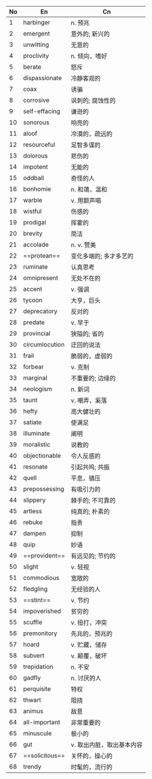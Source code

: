 
| No  | En             | Cn             |
| --- | -------------- | -------------- |
| 1   | harbinger      | n. 预兆          |
| 2   | emergent       | 意外的; 新兴的       |
| 3   | unwitting      | 无意的            |
| 4   | proclivity     | n. 倾向，嗜好       |
| 5   | berate         | 怒斥             |
| 6   | dispassionate  | 冷静客观的          |
| 7   | coax           | 诱骗             |
| 8   | corrosive      | 讽刺的; 腐蚀性的      |
| 9   | self-effacing  | 谦逊的            |
| 10  | sonorous       | 响亮的            |
| 11  | aloof          | 冷漠的，疏远的        |
| 12  | resourceful    | 足智多谋的          |
| 13  | dolorous       | 悲伤的            |
| 14  | impotent       | 无能的            |
| 15  | oddball        | 奇怪的人           |
| 16  | bonhomie       | n. 和蔼，温和       |
| 17  | warble         | v. 用颤声唱        |
| 18  | wistful        | 伤感的            |
| 19  | prodigal       | 挥霍的            |
| 20  | brevity        | 简洁             |
| 21  | accolade       | n. v. 赞美       |
| 22  | ==protean==    | 变化多端的; 多才多艺的   |
| 23  | ruminate       | 认真思考           |
| 24  | omnipresent    | 无处不在的          |
| 25  | accent         | v. 强调          |
| 26  | tycoon         | 大亨，巨头          |
| 27  | deprecatory    | 反对的            |
| 28  | predate        | v. 早于          |
| 29  | provincial     | 狭隘的; 省的        |
| 30  | circumlocution | 迂回的说法          |
| 31  | frail          | 脆弱的，虚弱的        |
| 32  | forbear        | v. 克制          |
| 33  | marginal       | 不重要的; 边缘的      |
| 34  | neologism      | n. 新词          |
| 35  | taunt          | v. 嘲弄，奚落       |
| 36  | hefty          | 高大健壮的          |
| 37  | satiate        | 使满足            |
| 38  | illuminate     | 阐明             |
| 39  | moralistic     | 说教的            |
| 40  | objectionable  | 令人反感的          |
| 41  | resonate       | 引起共鸣; 共振       |
| 42  | quell          | 平息，镇压          |
| 43  | prepossessing  | 有吸引力的          |
| 44  | slippery       | 棘手的; 不可靠的      |
| 45  | artless        | 纯真的; 朴素的       |
| 46  | rebuke         | 指责             |
| 47  | dampen         | 抑制             |
| 48  | quip           | 妙语             |
| 49  | ==provident==  | 有远见的; 节约的      |
| 50  | slight         | v. 轻视          |
| 51  | commodious     | 宽敞的            |
| 52  | fledgling      | 无经验的人          |
| 53  | ==stint==      | v. 节约          |
| 54  | impoverished   | 贫穷的            |
| 55  | scuffle        | v. 扭打，冲突       |
| 56  | premonitory    | 先兆的，预兆的        |
| 57  | hoard          | v. 贮藏，储存       |
| 58  | subvert        | v. 颠覆，破坏       |
| 59  | trepidation    | n. 不安          |
| 60  | gadfly         | n. 讨厌的人        |
| 61  | perquisite     | 特权             |
| 62  | thwart         | 阻挠             |
| 63  | animus         | 敌意             |
| 64  | all-important  | 非常重要的          |
| 65  | minuscule      | 极小的            |
| 66  | gut            | v. 取出内脏，取出基本内容 |
| 67  | ==solicitous== | 关怀的，操心的        |
| 68  | trendy         | 时髦的，流行的        |
